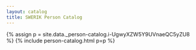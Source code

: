 ```yaml
---
layout: catalog
title: SWERIK Person Catalog
---
```

{% assign p = site.data._person-catalog.i-UgwyXZW5Y9UVnaeQC5yZU8 %}
{% include person-catalog.html p=p %}

